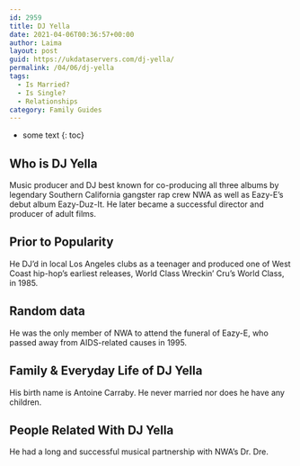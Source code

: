```yaml
---
id: 2959
title: DJ Yella
date: 2021-04-06T00:36:57+00:00
author: Laima
layout: post
guid: https://ukdataservers.com/dj-yella/
permalink: /04/06/dj-yella
tags:
  - Is Married?
  - Is Single?
  - Relationships
category: Family Guides
---
```


* some text
{: toc}


## Who is DJ Yella
                  
                  
                  
Music producer and DJ best known for co-producing all three albums by legendary Southern California gangster rap crew NWA as well as Eazy-E&#8217;s debut album Eazy-Duz-It. He later became a successful director and producer of adult films. 
                  
              
            
              
            
                
                
                
## Prior to Popularity
                  
                  
                  
He DJ&#8217;d in local Los Angeles clubs as a teenager and produced one of West Coast hip-hop&#8217;s earliest releases, World Class Wreckin&#8217; Cru&#8217;s World Class, in 1985.  
                  
              
            
              
            
                
                
                
## Random data
                  
                  
                  
He was the only member of NWA to attend the funeral of Eazy-E, who passed away from AIDS-related causes in 1995. 
                  
              
            
              
            
                
                
                
## Family & Everyday Life of DJ Yella
                  
                  
                  
His birth name is Antoine Carraby. He never married nor does he have any children. 
                  
              
            
              
            
                
                
                
## People Related With DJ Yella
                  
                  
                  
He had a long and successful musical partnership with NWA&#8217;s Dr. Dre. 
                  
              
            
              
            
                
              
            
              
              
            
            
              
            
          
          
          